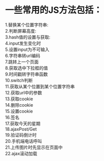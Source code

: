 # 一些常用的JS方法包括：</br>
1.替换某个位置字符串:</br>
2.判断屏幕高度:</br>
3.hash值的设置与获取:</br>
4.input发生变化时</br>
5.设置input为不可输入</br>
6.字符串转url编码</br>
7.跳转上一个页面</br>
8.获取选中下拉框的值</br>
9.时间戳转字符串函数</br>
10.switch判断</br>
11.获取从某个位置到某个位置字符串</br>
12.获取url中的参数</br>
13.获取cookie</br>
14.删除cookie</br>
15.设置cookie</br>
16.签名</br>
17.获取今天的星期</br>
18.ajaxPost/Get</br>
19.验证码倒计时</br>
20.手机端电话呼叫</br>
21.上传图片时先显示在页面中</br>
22.ajax滚动加载</br>
